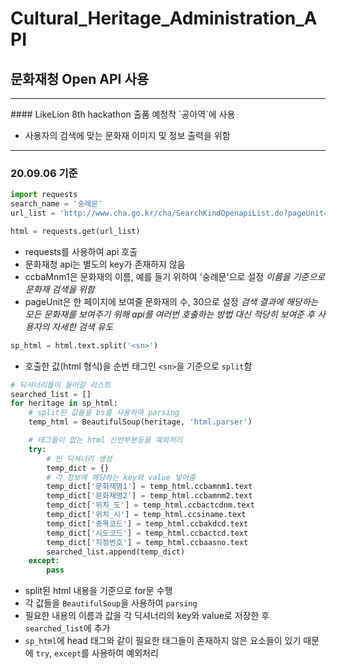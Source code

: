 # Cultural_Heritage_Administration_API
## 문화재청 Open API 사용
<hr>
#### LikeLion 8th hackathon 출품 예정작 `공아역`에 사용

- 사용자의 검색에 맞는 문화재 이미지 및 정보 출력을 위함

<hr>

### 20.09.06 기준

```python
import requests
search_name = '숭례문'
url_list = 'http://www.cha.go.kr/cha/SearchKindOpenapiList.do?pageUnit=30&ccbaMnm1=' + search_name

html = requests.get(url_list)
```

- requests를 사용하여 api 호출
- 문화재청 api는 별도의 key가 존재하지 않음
- ccbaMnm1은 문화재의 이름, 예를 들기 위하여 '숭례문'으로 설정
  <i>이름을 기준으로 문화재 검색을 위함</i>
- pageUnit은 한 페이지에 보여줄 문화재의 수, 30으로 설정
  <i>검색 결과에 해당하는 모든 문화재를 보여주기 위해 api를 여러번 호출하는 방법 대신 적당히 보여준 후 사용자의 자세한 검색 유도</i>

```python
sp_html = html.text.split('<sn>')
```
- 호출한 값(html 형식)을 순번 태그인 `<sn>`을 기준으로 `split`함

```python
# 딕셔너리들이 들어갈 리스트
searched_list = []
for heritage in sp_html:
    # split된 값들을 bs를 사용하여 parsing
    temp_html = BeautifulSoup(heritage, 'html.parser')

    # 태그들이 없는 html 선언부분등을 예외처리
    try:
        # 빈 딕셔너리 생성
        temp_dict = {}
        # 각 정보에 해당하는 key와 value 넣어줌
        temp_dict['문화재명1'] = temp_html.ccbamnm1.text
        temp_dict['문화재명2'] = temp_html.ccbamnm2.text
        temp_dict['위치_도'] = temp_html.ccbactcdnm.text
        temp_dict['위치_시'] = temp_html.ccsiname.text
        temp_dict['종목코드'] = temp_html.ccbakdcd.text
        temp_dict['시도코드'] = temp_html.ccbactcd.text
        temp_dict['지정번호'] = temp_html.ccbaasno.text
        searched_list.append(temp_dict)
    except:
        pass
```
- split된 html 내용을 기준으로 for문 수행
- 각 값들을 `BeautifulSoup`을 사용하여 `parsing`
- 필요한 내용의 이름과 값을 각 딕셔너리의 key와 value로 저장한 후 `searched_list`에 추가
- `sp_html`에 head 태그와 같이 필요한 태그들이 존재하지 않은 요소들이 있기 때문에 `try`, `except`를 사용하여 예외처리
